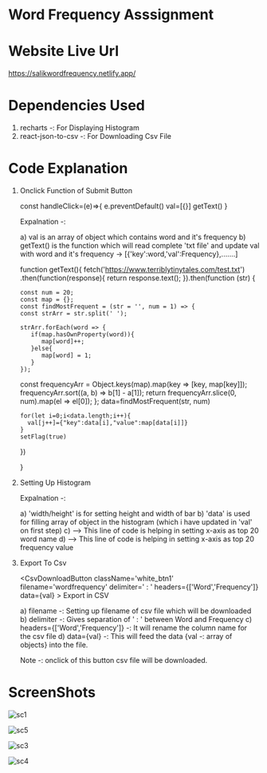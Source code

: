 # Word Frequency Asssignment

# Website Live Url

https://salikwordfrequency.netlify.app/

# Dependencies Used

1) recharts -: For Displaying Histogram
2) react-json-to-csv -: For Downloading Csv File

 # Code Explanation
 1) Onclick Function of Submit Button
 
    const handleClick=(e)=>{
        e.preventDefault()
        val=[{}]
        getText()
    }
    
    Expalnation -:
    
    a) val is an array of object which contains word and it's frequency
    b) getText() is the function which will read complete 'txt file' and update val with word and it's frequency -> [{'key':word,'val':Frequency},.......]
    
    function getText(){
      fetch('https://www.terriblytinytales.com/test.txt')
      .then(function(response){
        return response.text();
      }).then(function (str) {
    
        const num = 20;
        const map = {};
        const findMostFrequent = (str = '', num = 1) => {
        const strArr = str.split(' ');
        
        strArr.forEach(word => {
           if(map.hasOwnProperty(word)){
              map[word]++;
           }else{
              map[word] = 1;
           }
        });

       const frequencyArr = Object.keys(map).map(key => [key, map[key]]);
            frequencyArr.sort((a, b) => b[1] - a[1]);
            return frequencyArr.slice(0, num).map(el => el[0]);
        };
        data=findMostFrequent(str, num)
        
        for(let i=0;i<data.length;i++){
          val[j++]={"key":data[i],"value":map[data[i]]}
        }
        setFlag(true)
      })
      
    }
    
2) Setting Up Histogram
    
   <BarChart className='.chart' width={600} height={400} data={val}>
            <XAxis dataKey="key" />
            <YAxis dataKey="value" />
            <Tooltip />
            <Bar dataKey="value" />
    </BarChart>
    
    Expalnation -:
    
    a) 'width/height' is for setting height and width of bar
    b) 'data' is used for filling array of object in the histogram (which i have updated in 'val' on first step)
    c) <XAxis dataKey="key" /> --> This line of code is helping in setting x-axis as  top 20 word name
    d) <YAxis dataKey="key" /> --> This line of code is helping in setting x-axis as  top 20 frequency value
    
3) Export To Csv
    
   <CsvDownloadButton 
            className='white_btn1' 
            filename='wordfrequency' 
            delimiter=' : ' 
            headers={['Word','Frequency']} 
            data={val} >
            Export in CSV
    </CsvDownloadButton>
    
    a) filename -: Setting up filename of csv file which will be downloaded
    b) delimiter -: Gives separation  of ' : ' between Word and Frequency
    c) headers={['Word','Frequency']} -: It will rename the column name for the csv file
    d) data={val} -: This will feed the data {val -: array of objects} into the file. 
    
    Note -: onclick of this button csv file will be downloaded.

# ScreenShots

![sc1](https://github.com/khansalikaziz/Word-Frequency-Assignment/assets/76683360/c976014f-350d-4a70-80a2-0f1730f7588d)

![sc5](https://github.com/khansalikaziz/Word-Frequency-Assignment/assets/76683360/45bba766-ff68-477b-aced-daa0ab7f65e9)

![sc3](https://github.com/khansalikaziz/Word-Frequency-Assignment/assets/76683360/ac1a08c7-d940-4b09-8735-3617d8a666db)

![sc4](https://github.com/khansalikaziz/Word-Frequency-Assignment/assets/76683360/d3112560-721d-4b25-95c5-c9f4324822da)
